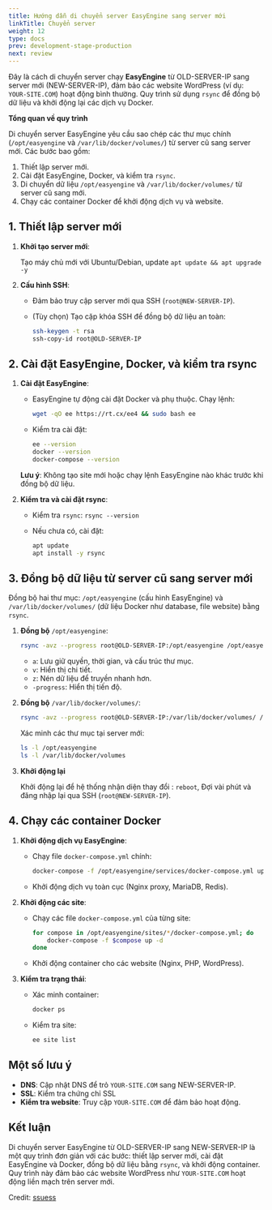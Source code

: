 ```yaml
---
title: Hướng dẫn di chuyển server EasyEngine sang server mới
linkTitle: Chuyển server
weight: 12
type: docs
prev: development-stage-production
next: review
---
```


Đây là cách di chuyển server chạy **EasyEngine** từ OLD-SERVER-IP sang server mới (NEW-SERVER-IP), đảm bảo các website WordPress (ví dụ: `YOUR-SITE.COM`) hoạt động bình thường. Quy trình sử dụng `rsync` để đồng bộ dữ liệu và khởi động lại các dịch vụ Docker. 

**Tổng quan về quy trình**

Di chuyển server EasyEngine yêu cầu sao chép các thư mục chính (`/opt/easyengine` và `/var/lib/docker/volumes/`) từ server cũ sang server mới. Các bước bao gồm:

1. Thiết lập server mới.
2. Cài đặt EasyEngine, Docker, và kiểm tra `rsync`.
3. Di chuyển dữ liệu `/opt/easyengine`  và `/var/lib/docker/volumes/` từ server cũ sang mới.
4. Chạy các container Docker để khởi động dịch vụ và website.

## 1. Thiết lập server mới

1. **Khởi tạo server mới**:
    
    Tạo máy chủ mới với Ubuntu/Debian, update `apt update && apt upgrade -y`
    
2. **Cấu hình SSH**:
    - Đảm bảo truy cập server mới qua SSH (`root@NEW-SERVER-IP`).
    - (Tùy chọn) Tạo cặp khóa SSH để đồng bộ dữ liệu an toàn:
        
        ```bash
        ssh-keygen -t rsa
        ssh-copy-id root@OLD-SERVER-IP
        ```
        

## 2. Cài đặt EasyEngine, Docker, và kiểm tra rsync

1. **Cài đặt EasyEngine**:
    - EasyEngine tự động cài đặt Docker và phụ thuộc. Chạy lệnh:
        
        ```bash
        wget -qO ee https://rt.cx/ee4 && sudo bash ee
        ```
        
    - Kiểm tra cài đặt:
        
        ```bash
        ee --version
        docker --version
        docker-compose --version
        ```
        
    
    **Lưu ý**: Không tạo site mới hoặc chạy lệnh EasyEngine nào khác trước khi đồng bộ dữ liệu.
    
2. **Kiểm tra và cài đặt rsync**:
    - Kiểm tra `rsync`: `rsync --version`
    - Nếu chưa có, cài đặt:
        
        ```bash
        apt update
        apt install -y rsync
        ```
        


## 3. Đồng bộ dữ liệu từ server cũ sang server mới

Đồng bộ hai thư mục: `/opt/easyengine` (cấu hình EasyEngine) và `/var/lib/docker/volumes/` (dữ liệu Docker như database, file website) bằng `rsync`.

1. **Đồng bộ** `/opt/easyengine`:
    
    ```bash
    rsync -avz --progress root@OLD-SERVER-IP:/opt/easyengine /opt/easyengine
    
    ```
    
    - `a`: Lưu giữ quyền, thời gian, và cấu trúc thư mục.
    - `v`: Hiển thị chi tiết.
    - `z`: Nén dữ liệu để truyền nhanh hơn.
    - `-progress`: Hiển thị tiến độ.
2. **Đồng bộ** `/var/lib/docker/volumes/`:
    
    ```bash
    rsync -avz --progress root@OLD-SERVER-IP:/var/lib/docker/volumes/ /var/lib/docker/volumes/
    ```
    
    Xác minh các thư mục tại server mới:
    
    ```bash
    ls -l /opt/easyengine
    ls -l /var/lib/docker/volumes
    ```
    
3. **Khởi động lại**
    
    Khởi động lại để hệ thống nhận diện thay đổi : `reboot`, Đợi vài phút và đăng nhập lại qua SSH (`root@NEW-SERVER-IP`).
    

## 4. Chạy các container Docker

1. **Khởi động dịch vụ EasyEngine**:
    - Chạy file `docker-compose.yml` chính:
        
        ```bash
        docker-compose -f /opt/easyengine/services/docker-compose.yml up -d
        ```
        
    - Khởi động dịch vụ toàn cục (Nginx proxy, MariaDB, Redis).
2. **Khởi động các site**:
    - Chạy các file `docker-compose.yml` của từng site:
        
        ```bash
        for compose in /opt/easyengine/sites/*/docker-compose.yml; do
            docker-compose -f $compose up -d
        done
        ```
        
    - Khởi động container cho các website (Nginx, PHP, WordPress).
3. **Kiểm tra trạng thái**:
    - Xác minh container:
        
        ```bash
        docker ps
        ```
        
    - Kiểm tra site:
        
        ```bash
        ee site list
        ```
        


## Một số lưu ý

- **DNS**: Cập nhật DNS để trỏ `YOUR-SITE.COM` sang NEW-SERVER-IP.
- **SSL**: Kiểm tra chứng chỉ SSL
- **Kiểm tra website**: Truy cập `YOUR-SITE.COM` để đảm bảo hoạt động.


## Kết luận

Di chuyển server EasyEngine từ OLD-SERVER-IP sang NEW-SERVER-IP là một quy trình đơn giản với các bước: thiết lập server mới, cài đặt EasyEngine và Docker, đồng bộ dữ liệu bằng `rsync`, và khởi động container. Quy trình này đảm bảo các website WordPress như `YOUR-SITE.COM` hoạt động liền mạch trên server mới.

Credit: [ssuess](https://github.com/EasyEngine/easyengine/discussions/1895)